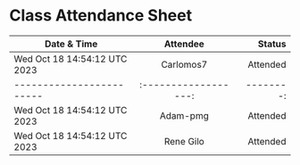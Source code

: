 # Class Attendance Sheet

| Date & Time                  |       Attendee       |    Status |
| ---------------------------- | :------------------: | --------: |
| Wed Oct 18 14:54:12 UTC 2023 |      Carlomos7       |  Attended |
| ------------------------     | :------------------: | --------: |
| Wed Oct 18 14:54:12 UTC 2023 |       Adam-pmg       |  Attended |
| Wed Oct 18 14:54:12 UTC 2023 |      Rene Gilo       |  Attended |
